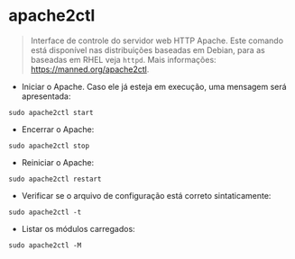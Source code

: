 # apache2ctl

> Interface de controle do servidor web HTTP Apache.
> Este comando está disponível nas distribuições baseadas em Debian, para as baseadas em RHEL veja `httpd`.
> Mais informações: <https://manned.org/apache2ctl>.

- Iniciar o Apache. Caso ele já esteja em execução, uma mensagem será apresentada:

`sudo apache2ctl start`

- Encerrar o Apache:

`sudo apache2ctl stop`

- Reiniciar o Apache:

`sudo apache2ctl restart`

- Verificar se o arquivo de configuração está correto sintaticamente:

`sudo apache2ctl -t`

- Listar os módulos carregados:

`sudo apache2ctl -M`
